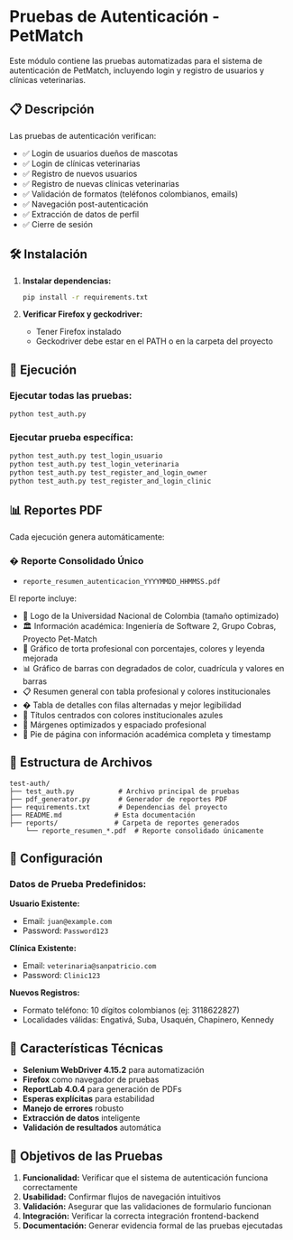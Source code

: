 # Pruebas de Autenticación - PetMatch

Este módulo contiene las pruebas automatizadas para el sistema de autenticación de PetMatch, incluyendo login y registro de usuarios y clínicas veterinarias.

## 📋 Descripción

Las pruebas de autenticación verifican:

- ✅ Login de usuarios dueños de mascotas
- ✅ Login de clínicas veterinarias
- ✅ Registro de nuevos usuarios
- ✅ Registro de nuevas clínicas veterinarias
- ✅ Validación de formatos (teléfonos colombianos, emails)
- ✅ Navegación post-autenticación
- ✅ Extracción de datos de perfil
- ✅ Cierre de sesión

## 🛠️ Instalación

1. **Instalar dependencias:**

   ```bash
   pip install -r requirements.txt
   ```

2. **Verificar Firefox y geckodriver:**
   - Tener Firefox instalado
   - Geckodriver debe estar en el PATH o en la carpeta del proyecto

## 🚀 Ejecución

### Ejecutar todas las pruebas:

```bash
python test_auth.py
```

### Ejecutar prueba específica:

```bash
python test_auth.py test_login_usuario
python test_auth.py test_login_veterinaria
python test_auth.py test_register_and_login_owner
python test_auth.py test_register_and_login_clinic
```

## 📊 Reportes PDF

Cada ejecución genera automáticamente:

### � Reporte Consolidado Único

- `reporte_resumen_autenticacion_YYYYMMDD_HHMMSS.pdf`

El reporte incluye:

- 🎯 Logo de la Universidad Nacional de Colombia (tamaño optimizado)
- 🏛️ Información académica: Ingeniería de Software 2, Grupo Cobras, Proyecto Pet-Match
- 🥧 Gráfico de torta profesional con porcentajes, colores y leyenda mejorada
- 📊 Gráfico de barras con degradados de color, cuadrícula y valores en barras
- 📋 Resumen general con tabla profesional y colores institucionales
- � Tabla de detalles con filas alternadas y mejor legibilidad
- 🎨 Títulos centrados con colores institucionales azules
- 📏 Márgenes optimizados y espaciado profesional
- 📅 Pie de página con información académica completa y timestamp

## 📁 Estructura de Archivos

```
test-auth/
├── test_auth.py           # Archivo principal de pruebas
├── pdf_generator.py       # Generador de reportes PDF
├── requirements.txt       # Dependencias del proyecto
├── README.md             # Esta documentación
├── reports/              # Carpeta de reportes generados
    └── reporte_resumen_*.pdf  # Reporte consolidado únicamente
```

## 🔧 Configuración

### Datos de Prueba Predefinidos:

**Usuario Existente:**

- Email: `juan@example.com`
- Password: `Password123`

**Clínica Existente:**

- Email: `veterinaria@sanpatricio.com`
- Password: `Clinic123`

**Nuevos Registros:**

- Formato teléfono: 10 dígitos colombianos (ej: 3118622827)
- Localidades válidas: Engativá, Suba, Usaquén, Chapinero, Kennedy

## 📝 Características Técnicas

- **Selenium WebDriver 4.15.2** para automatización
- **Firefox** como navegador de pruebas
- **ReportLab 4.0.4** para generación de PDFs
- **Esperas explícitas** para estabilidad
- **Manejo de errores** robusto
- **Extracción de datos** inteligente
- **Validación de resultados** automática

## 🎯 Objetivos de las Pruebas

1. **Funcionalidad:** Verificar que el sistema de autenticación funciona correctamente
2. **Usabilidad:** Confirmar flujos de navegación intuitivos
3. **Validación:** Asegurar que las validaciones de formulario funcionan
4. **Integración:** Verificar la correcta integración frontend-backend
5. **Documentación:** Generar evidencia formal de las pruebas ejecutadas
